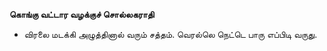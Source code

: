 **கொங்கு வட்டார வழக்குச் சொல்லகராதி**
- விரலை மடக்கி அழுத்தினால் வரும் சத்தம். வெரல்லெ நெட்டெ பாரு எப்பிடி வருது.


